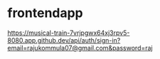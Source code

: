 # frontendapp


https://musical-train-7vrjpgwx64xj3rpv5-8080.app.github.dev/api/auth/sign-in?email=rajukommula07@gmail.com&password=raj